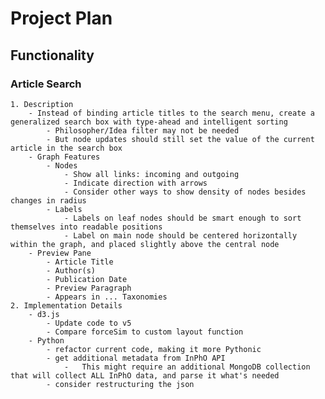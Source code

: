 # Project Plan

## Functionality

### Article Search

    1. Description 
        - Instead of binding article titles to the search menu, create a generalized search box with type-ahead and intelligent sorting
            - Philosopher/Idea filter may not be needed
            - But node updates should still set the value of the current article in the search box
        - Graph Features
            - Nodes
                - Show all links: incoming and outgoing 
                - Indicate direction with arrows
                - Consider other ways to show density of nodes besides changes in radius
            - Labels
                - Labels on leaf nodes should be smart enough to sort themselves into readable positions
                - Label on main node should be centered horizontally within the graph, and placed slightly above the central node
        - Preview Pane
            - Article Title
            - Author(s)
            - Publication Date
            - Preview Paragraph
            - Appears in ... Taxonomies
    2. Implementation Details 
        - d3.js
            - Update code to v5
            - Compare forceSim to custom layout function
        - Python 
            - refactor current code, making it more Pythonic
            - get additional metadata from InPhO API
                -   This might require an additional MongoDB collection that will collect ALL InPhO data, and parse it what's needed
            - consider restructuring the json
